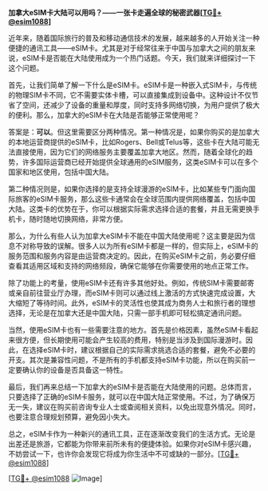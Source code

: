 **加拿大eSIM卡大陆可以用吗？——一张卡走遍全球的秘密武器[[TG💪+ @esim1088](https://t.me/s/esim1088)]**

近年来，随着国际旅行的普及和移动通信技术的发展，越来越多的人开始关注一种便捷的通讯工具——eSIM卡。尤其是对于经常往来于中国与加拿大之间的朋友来说，eSIM卡是否能在大陆使用成为一个热门话题。今天，我们就来详细探讨一下这个问题。

首先，让我们简单了解一下什么是eSIM卡。eSIM卡是一种嵌入式SIM卡，与传统的物理SIM卡不同，它不需要实体卡槽，可以直接集成到设备中。这种设计不仅节省了空间，还减少了设备的重量和厚度，同时支持多网络切换，为用户提供了极大的便利。那么，加拿大的eSIM卡在大陆是否能够正常使用呢？

答案是：**可以**。但这里需要区分两种情况。第一种情况是，如果你购买的是加拿大的本地运营商提供的eSIM卡，比如Rogers、Bell或Telus等，这些卡在大陆可能无法直接使用，因为它们的网络服务主要覆盖加拿大地区。然而，随着全球化的趋势，许多国际运营商已经开始提供全球通用的eSIM服务，这类eSIM卡可以在多个国家和地区使用，包括中国大陆。

第二种情况则是，如果你选择的是支持全球漫游的eSIM卡，比如某些专门面向国际旅客的eSIM卡服务，那么这些卡通常会在全球范围内提供网络覆盖，包括中国大陆。这类卡的优势在于，你可以根据实际需求选择合适的套餐，并且无需更换手机卡，随时随地切换网络，非常方便。

那么，为什么有些人认为加拿大eSIM卡不能在中国大陆使用呢？这主要是因为信息不对称导致的误解。很多人以为所有eSIM卡都是一样的，但实际上，eSIM卡的服务范围和服务内容是由运营商决定的。因此，在购买eSIM卡之前，务必要仔细查看其适用区域和支持的网络频段，确保它能够在你需要使用的地点正常工作。

除了功能上的考量，使用eSIM卡还有许多其他好处。例如，传统SIM卡需要邮寄或亲自前往营业厅办理，而eSIM卡则可以通过线上激活的方式快速完成设置，大大缩短了等待时间。此外，eSIM卡的灵活性也使其成为商务人士和旅行者的理想选择，无论是在加拿大还是中国大陆，只需一部手机即可轻松搞定通讯问题。

当然，使用eSIM卡也有一些需要注意的地方。首先是价格因素，虽然eSIM卡看起来很方便，但长期使用可能会产生较高的费用，特别是当涉及到国际漫游时。因此，在选择eSIM卡时，建议根据自己的实际需求挑选合适的套餐，避免不必要的开支。其次是兼容性问题，不是所有的手机都支持eSIM卡功能，所以在购买前一定要确认你的设备是否具备这一特性。

最后，我们再来总结一下加拿大的eSIM卡是否能在大陆使用的问题。总体而言，只要选择了正确的eSIM卡服务，就可以在中国大陆正常使用。不过，为了确保万无一失，建议在购买前咨询专业人士或查阅相关资料，以免出现意外情况。同时，也要注意合理规划预算，避免因小失大。

总之，eSIM卡作为一种新兴的通讯工具，正在逐渐改变我们的生活方式。无论是出差还是旅游，它都能为你带来前所未有的便捷体验。如果你对eSIM卡感兴趣，不妨尝试一下，也许你会发现它将成为你生活中不可或缺的一部分。[[TG💪+ @esim1088](https://t.me/s/esim1088)]

[[TG💪+ @esim1088](https://t.me/s/esim1088) ![Image](https://i.postimg.cc/4NQfJmqS/Snipaste-2025-05-13-00-14-12.png)]
